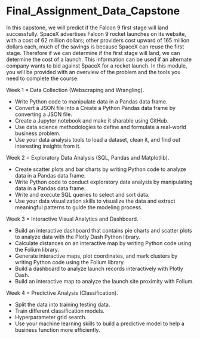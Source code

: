 # Final_Assignment_Data_Capstone
In this capstone, we will predict if the Falcon 9 first stage will land successfully. SpaceX advertises Falcon 9 rocket launches on its website, with a cost of 62 million dollars; other providers cost upward of 165 million dollars each, much of the savings is because SpaceX can reuse the first stage. Therefore if we can determine if the first stage will land, we can determine the cost of a launch. This information can be used if an alternate company wants to bid against SpaceX for a rocket launch. In this module, you will be provided with an overview of the problem and the tools you need to complete the course.

Week 1 = Data Collection (Webscraping and Wrangling). 
- Write Python code to manipulate data in a Pandas data frame.
- Convert a JSON file into a Create a Python Pandas data frame by converting a JSON file.
- Create a Jupyter notebook and make it sharable using GitHub.
- Use data science methodologies to define and formulate a real-world business problem.
- Use your data analysis tools to load a dataset, clean it, and find out interesting insights from it.

Week 2 = Exploratory Data Analysis (SQL, Pandas and Matplotlib).
- Create scatter plots and bar charts by writing Python code to analyze data in a Pandas data frame.
- Write Python code to conduct exploratory data analysis by manipulating data in a Pandas data frame.
- Write and execute SQL queries to select and sort data.
- Use your data visualization skills to visualize the data and extract meaningful patterns to guide the modeling process.

Week 3 = Interactive Visual Analytics and Dashboard. 
- Build an interactive dashboard that contains pie charts and scatter plots to analyze data with the Plotly Dash Python library.
- Calculate distances on an interactive map by writing Python code using the Folium library.
- Generate interactive maps, plot coordinates, and mark clusters by writing Python code using the Folium library.
- Build a dashboard to analyze launch records interactively with Plotly Dash.
- Build an interactive map to analyze the launch site proximity with Folium.

Week 4 = Predictive Analysis (Classification). 
- Split the data into training testing data.
- Train different classification models.
- Hyperparameter grid search.
- Use your machine learning skills to build a predictive model to help a business function more efficiently.
